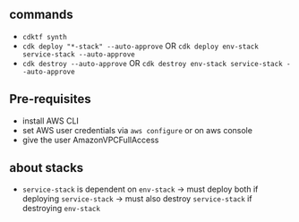 ## commands
- `cdktf synth`
- `cdk deploy "*-stack" --auto-approve` OR `cdk deploy env-stack service-stack --auto-approve`
- `cdk destroy --auto-approve` OR `cdk destroy env-stack service-stack --auto-approve`

## Pre-requisites
- install AWS CLI
- set AWS user credentials via `aws configure` or on aws console
- give the user AmazonVPCFullAccess

## about stacks
- `service-stack` is dependent on `env-stack`
  -> must deploy both if deploying `service-stack`
  -> must also destroy `service-stack` if destroying `env-stack`
